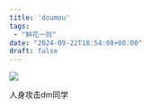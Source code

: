 ```yaml
---
title: 'doumou'
tags:
 - "鲜花一则"
date: "2024-09-22T18:54:08+08:00"
draft: false
---
```


![](test.png)

人身攻击dm同学

